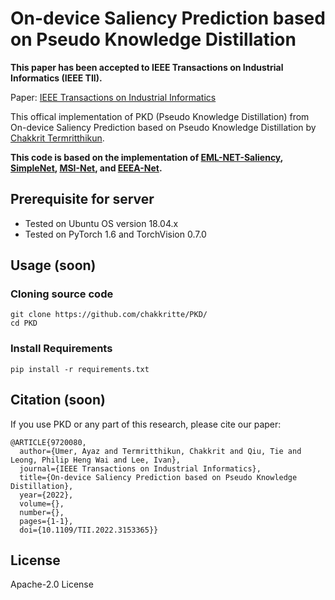 # On-device Saliency Prediction based on Pseudo Knowledge Distillation

**This paper has been accepted to IEEE Transactions on Industrial Informatics (IEEE TII).**

Paper: [IEEE Transactions on Industrial Informatics](https://ieeexplore.ieee.org/document/9720080)

This offical implementation of PKD (Pseudo Knowledge Distillation) from On-device Saliency Prediction based on Pseudo Knowledge Distillation by [Chakkrit Termritthikun](https://chakkritte.github.io/cv/).

**This code is based on the implementation of  [EML-NET-Saliency](https://github.com/SenJia/EML-NET-Saliency), [SimpleNet](https://github.com/samyak0210/saliency), [MSI-Net](https://github.com/alexanderkroner/saliency), and [EEEA-Net](https://github.com/chakkritte/EEEA-Net).**

## Prerequisite for server
 - Tested on Ubuntu OS version 18.04.x
 - Tested on PyTorch 1.6 and TorchVision 0.7.0

## Usage (soon)

### Cloning source code

```
git clone https://github.com/chakkritte/PKD/
cd PKD
```

### Install Requirements

```
pip install -r requirements.txt
```

## Citation (soon)

If you use PKD or any part of this research, please cite our paper:
```
@ARTICLE{9720080,
  author={Umer, Ayaz and Termritthikun, Chakkrit and Qiu, Tie and Leong, Philip Heng Wai and Lee, Ivan},
  journal={IEEE Transactions on Industrial Informatics}, 
  title={On-device Saliency Prediction based on Pseudo Knowledge Distillation}, 
  year={2022},
  volume={},
  number={},
  pages={1-1},
  doi={10.1109/TII.2022.3153365}}
```
## License 

Apache-2.0 License
